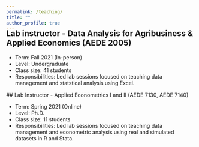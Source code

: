 ```yaml
---
permalink: /teaching/
title: ""
author_profile: true
---
```


<h2 style="margin-top:-1.0em;">Lab instructor - Data Analysis for Agribusiness & Applied Economics (AEDE 2005)</h2>

  * Term: Fall 2021 (In-person) 
  * Level: Undergraduate
  * Class size: 41 students	
  * Responsibilities: Led lab sessions focused on teaching data management and statstical analysis using Excel. 

<div style="line-height:10%;"> <br> </div>
## Lab Instructor - Applied Econometrics I and II (AEDE 7130, AEDE 7140)

  * Term: Spring 2021 (Online) 
  * Level: Ph.D.
  * Class size: 11 students	
  * Responsibilities: Led lab sessions focused on teaching data management and econometric analysis using real and simulated datasets in R and Stata. 

